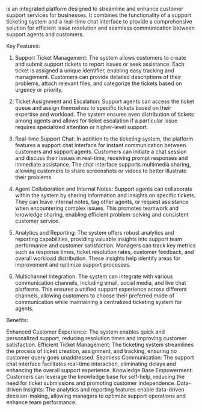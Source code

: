  is an integrated platform designed to streamline and enhance customer support services for businesses. It combines the functionality of a support ticketing system and a real-time chat interface to provide a comprehensive solution for efficient issue resolution and seamless communication between support agents and customers.

Key Features:

1. Support Ticket Management: The system allows customers to create and submit support tickets to report issues or seek assistance. Each ticket is assigned a unique identifier, enabling easy tracking and management. Customers can provide detailed descriptions of their problems, attach relevant files, and categorize the tickets based on urgency or priority.

2. Ticket Assignment and Escalation: Support agents can access the ticket queue and assign themselves to specific tickets based on their expertise and workload. The system ensures even distribution of tickets among agents and allows for ticket escalation if a particular issue requires specialized attention or higher-level support.

4. Real-time Support Chat: In addition to the ticketing system, the platform features a support chat interface for instant communication between customers and support agents. Customers can initiate a chat session and discuss their issues in real-time, receiving prompt responses and immediate assistance. The chat interface supports multimedia sharing, allowing customers to share screenshots or videos to better illustrate their problems.

5. Agent Collaboration and Internal Notes: Support agents can collaborate within the system by sharing information and insights on specific tickets. They can leave internal notes, tag other agents, or request assistance when encountering complex issues. This promotes teamwork and knowledge sharing, enabling efficient problem-solving and consistent customer service.

6. Analytics and Reporting: The system offers robust analytics and reporting capabilities, providing valuable insights into support team performance and customer satisfaction. Managers can track key metrics such as response times, ticket resolution rates, customer feedback, and overall workload distribution. These insights help identify areas for improvement and optimize support processes.

7. Multichannel Integration: The system can integrate with various communication channels, including email, social media, and live chat platforms. This ensures a unified support experience across different channels, allowing customers to choose their preferred mode of communication while maintaining a centralized ticketing system for agents.

Benefits:

Enhanced Customer Experience: The system enables quick and personalized support, reducing resolution times and improving customer satisfaction.
Efficient Ticket Management: The ticketing system streamlines the process of ticket creation, assignment, and tracking, ensuring no customer query goes unaddressed.
Seamless Communication: The support chat interface facilitates real-time interaction, eliminating delays and enhancing the overall support experience.
Knowledge Base Empowerment: Customers can leverage the knowledge base for self-help, reducing the need for ticket submissions and promoting customer independence.
Data-driven Insights: The analytics and reporting features enable data-driven decision-making, allowing managers to optimize support operations and enhance team performance.
